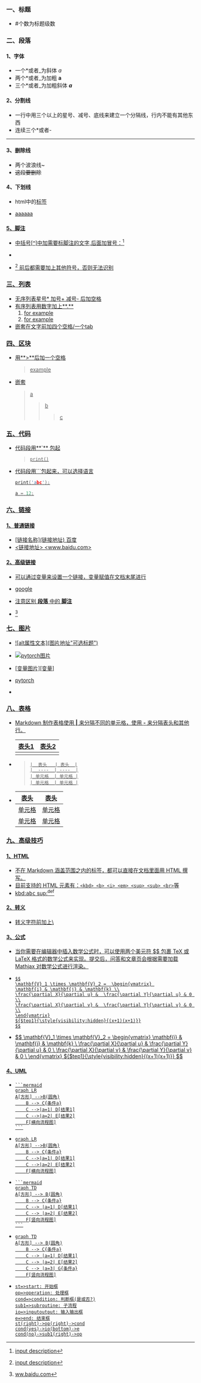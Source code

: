### 一、标题

- #个数为标题级数

### 二、段落

#### 1、字体

- 一个*或者_为斜体    *a*
- 两个*或者_为加粗   **a**
- 三个\*或者_为加粗斜体   ***a***

#### 2、分割线

- 一行中用三个以上的星号、减号、底线来建立一个分隔线，行内不能有其他东西 
- 连续三个*或者-

---

#### 3、删除线

- 两个波浪线~
- ~~这段要删除~~

#### 4、下划线

- html中的<u>标签

- <u>aaaaaa</u>

#### 5、脚注

- 中括号[^]中加需要标脚注的文字,后面加冒号：[^script example]

- [^script example]:input description

-  [^script example]  前后都需要加上其他符号，否则无法识别

### 三、列表

- 无序列表星号\* 加号\+ 减号\-  后加空格
- 有序列表用数字加上**\.**
  1. for example
  2. for example
- 嵌套在文字前加四个空格/一个tab

### 四、区块

- 用**\>**后加一个空格

  > example

- 嵌套

  > a
  >
  > > b
  > >
  > > > c

### 五、代码

- 代码段用**\`** 包起

  > `print()`

- 代码段用```包起来，可以选择语言

  ```c
  print('abc');
  
  a = 12;
  ```

### 六、链接

#### 1、普通链接

- \[链接名称\]\(链接地址\) [百度](www.baidu.com)
- \<链接地址\> <www.baidu.com>

#### 2、高级链接

- 可以通过变量来设置一个链接，变量赋值在文档末尾进行

- [google][1]

- [1]:www.google.com

  注意区别 **段落** 中的 **脚注**

  [^baidu]: ww.baidu.com

-   [^baidu]

### 七、图片

- \!\[alt属性文本\]\(图片地址\"可选标题\"\)

- ![pytorch图片](F:\pytorch\pytorch.jpg"pytorch")

- [变量图片\]\[变量\]

- [pytorch][1]

- [1]:http://static.runoob.com/images/runoob-logo.png



### 八、表格

- Markdown 制作表格使用 **|** 来分隔不同的单元格，使用 **-** 来分隔表头和其他行。

  | 表头1 | 表头2 |
  | ----- | ----- |
  |       |       |



- > ```
  > |  表头   | 表头  |
  > |  ----  | ----  |
  > | 单元格  | 单元格 |
  > | 单元格  | 单元格 |
  > ```

- | 表头   | 表头   |
  | ------ | ------ |
  | 单元格 | 单元格 |
  | 单元格 | 单元格 |

### 九、高级技巧

#### 1、HTML

- 不在 Markdown 涵盖范围之内的标签，都可以直接在文档里面用 HTML 撰写。
- 目前支持的 HTML 元素有：`<kbd> <b> <i> <em> <sup> <sub> <br>`等
- kbd:<kbd>abc</kbd>    sup:<sup>def</sup> 

#### 2、转义

- 转义字符前加上\

#### 3、公式

- 当你需要在编辑器中插入数学公式时，可以使用两个美元符 $$ 包裹 TeX 或 LaTeX 格式的数学公式来实现。提交后，问答和文章页会根据需要加载 Mathjax 对数学公式进行渲染。

- ```
  $$
  \mathbf{V}_1 \times \mathbf{V}_2 =  \begin{vmatrix} 
  \mathbf{i} & \mathbf{j} & \mathbf{k} \\
  \frac{\partial X}{\partial u} &  \frac{\partial Y}{\partial u} & 0 \\
  \frac{\partial X}{\partial v} &  \frac{\partial Y}{\partial v} & 0 \\
  \end{vmatrix}
  ${$tep1}{\style{visibility:hidden}{(x+1)(x+1)}}
  $$
  ```

- $$
  \mathbf{V}_1 \times \mathbf{V}_2 =  \begin{vmatrix} 
  \mathbf{i} & \mathbf{j} & \mathbf{k} \\
  \frac{\partial X}{\partial u} &  \frac{\partial Y}{\partial u} & 0 \\
  \frac{\partial X}{\partial v} &  \frac{\partial Y}{\partial v} & 0 \\
  \end{vmatrix}
  ${$tep1}{\style{visibility:hidden}{(x+1)(x+1)}}
  $$

#### 4、UML

- ```
  ​```mermaid
  graph LR
  A[方形] -->B(圆角)
      B --> C{条件a}
      C -->|a=1| D[结果1]
      C -->|a=2| E[结果2]
      F[横向流程图]
  ​```
  ```

- ```mermaid
  graph LR
  A[方形] -->B(圆角)
      B --> C{条件a}
      C -->|a=1| D[结果1]
      C -->|a=2| E[结果2]
      F[横向流程图]
  ```

- ```
  ​```mermaid
  graph TD
  A[方形] --> B(圆角)
      B --> C{条件a}
      C --> |a=1| D[结果1]
      C --> |a=2| E[结果2]
      F[竖向流程图]
  ​```
  ```

- ```mermaid
  graph TD
  A[方形] --> B(圆角)
      B --> C{条件a}
      C --> |a=1| D[结果1]
      C --> |a=2| E[结果2]
      C --> |a=3| G{条件a}
      F[竖向流程图]
  ```

- ```flow
  st=>start: 开始框
  op=>operation: 处理框
  cond=>condition: 判断框(是或否?)
  sub1=>subroutine: 子流程
  io=>inputoutput: 输入输出框
  e=>end: 结束框
  st(right)->op(right)->cond
  cond(yes)->io(bottom)->e
  cond(no)->sub1(right)->op
  ```